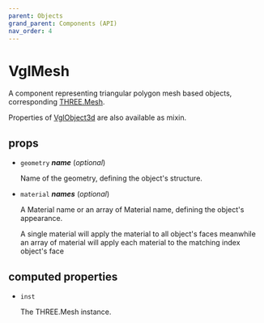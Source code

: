```yaml
---
parent: Objects
grand_parent: Components (API)
nav_order: 4
---
```

# VglMesh

A component representing triangular polygon mesh based objects,
corresponding [THREE.Mesh](https://threejs.org/docs/index.html#api/objects/Mesh).

Properties of [VglObject3d](../core/vgl-object3d) are also available as mixin. 

## props 

- `geometry` ***name*** (*optional*) 

  Name of the geometry, defining the object's structure. 

- `material` ***names*** (*optional*) 

  A Material name or an array of Material name, defining the object's appearance.
  
  A single material will apply the material to all object's faces meanwhile
  an array of material will apply each material to the matching index object's face 

## computed properties 

- `inst` 

  The THREE.Mesh instance. 

